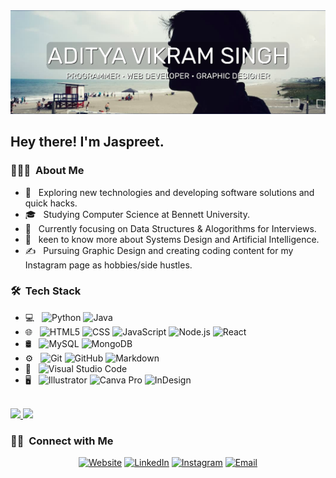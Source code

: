 <img src="https://raw.githubusercontent.com/AVS1508/AVS1508/master/assets/Aditya%20Vikram%20Singh%20Banner.png">

<h2> Hey there! I'm Jaspreet.</h2>

<h3> 👨🏻‍💻 &nbsp;About Me </h3>

- 🤔 &nbsp; Exploring new technologies and developing software solutions and quick hacks.
- 🎓 &nbsp; Studying Computer Science at Bennett University.
- 💼 &nbsp; Currently focusing on Data Structures & Alogorithms for Interviews.
- 🌱 &nbsp; keen to know more about Systems Design and Artificial Intelligence.
- ✍️ &nbsp; Pursuing Graphic Design and creating coding content for my Instagram page as hobbies/side hustles.

<h3> 🛠 &nbsp;Tech Stack</h3>

- 💻 &nbsp;
  ![Python](https://img.shields.io/badge/-Python-333333?style=flat&logo=python)
  ![Java](https://img.shields.io/badge/-Java-333333?style=flat&logo=Java&logoColor=007396)
- 🌐 &nbsp;
  ![HTML5](https://img.shields.io/badge/-HTML5-333333?style=flat&logo=HTML5)
  ![CSS](https://img.shields.io/badge/-CSS-333333?style=flat&logo=CSS3&logoColor=1572B6)
  ![JavaScript](https://img.shields.io/badge/-JavaScript-333333?style=flat&logo=javascript)
  ![Node.js](https://img.shields.io/badge/-Node.js-333333?style=flat&logo=node.js)
  ![React](https://img.shields.io/badge/-React-333333?style=flat&logo=react)
- 🛢 &nbsp;
  ![MySQL](https://img.shields.io/badge/-MySQL-333333?style=flat&logo=mysql)
  ![MongoDB](https://img.shields.io/badge/-MongoDB-333333?style=flat&logo=mongodb)
- ⚙️ &nbsp;
  ![Git](https://img.shields.io/badge/-Git-333333?style=flat&logo=git)
  ![GitHub](https://img.shields.io/badge/-GitHub-333333?style=flat&logo=github)
  ![Markdown](https://img.shields.io/badge/-Markdown-333333?style=flat&logo=markdown)
- 🔧 &nbsp;
  ![Visual Studio Code](https://img.shields.io/badge/-Visual%20Studio%20Code-333333?style=flat&logo=visual-studio-code&logoColor=007ACC)
- 🖥 &nbsp;
  ![Illustrator](https://img.shields.io/badge/-Illustrator-333333?style=flat&logo=adobe-illustrator)
  ![Canva Pro](https://img.shields.io/badge/-adobephotoshop-333333?style=flat&logo=adobe-photoshop)
  ![InDesign](https://img.shields.io/badge/-InDesign-333333?style=flat&logo=adobe-indesign)

<br/>

<a href="https://github.com/codewithjaspreet">
  <img height="180em" src="https://github-readme-stats.vercel.app/api?username=codewithjaspreet&theme=buefy&show_icons=true" />
  <img height="180em" src="https://github-readme-stats.vercel.app/api/top-langs/?username=codewithjaspreet&theme=buefy&layout=compact" />
</a>

<br/>

<h3> 🤝🏻 &nbsp;Connect with Me </h3>

<p align="center">
<a href="https://codewithjaspreet.github.io/Portfolio-Website/"><img alt="Website" src="https://img.shields.io/badge/Website-www.JaspreetSingh.com-blue?style=flat-square&logo=google-chrome"></a>
<a href="https://www.linkedin.com/in/jaspreet-singh-sodhi-533319200/"><img alt="LinkedIn" src="https://img.shields.io/badge/LinkedIn-Jaspreet%20Singh%20Sodhi-blue?style=flat-square&logo=linkedin"></a>
<a href="https://www.instagram.com/talk.wid.tech/"><img alt="Instagram" src="https://img.shields.io/badge/Instagram-talk.wid.tech   vs__-blue?style=flat-square&logo=instagram"></a>
<a href="mailto:E20CSE397@bennett.edu.in"><img alt="Email" src="https://img.shields.io/badge/Email-E20CSE397@bennett.edu.in-blue?style=flat-square&logo=gmail"></a>
</p>

